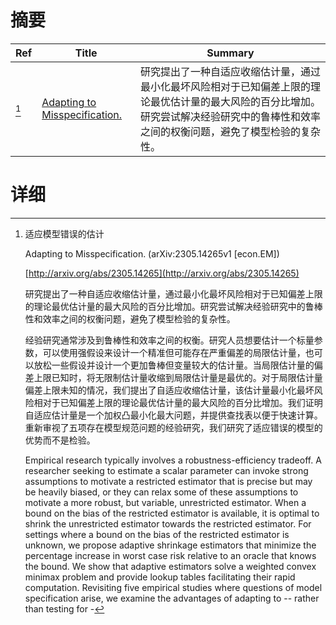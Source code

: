 # 摘要

| Ref | Title | Summary |
| --- | --- | --- |
| [^1] | [Adapting to Misspecification.](http://arxiv.org/abs/2305.14265) | 研究提出了一种自适应收缩估计量，通过最小化最坏风险相对于已知偏差上限的理论最优估计量的最大风险的百分比增加。研究尝试解决经验研究中的鲁棒性和效率之间的权衡问题，避免了模型检验的复杂性。 |

# 详细

[^1]: 适应模型错误的估计

    Adapting to Misspecification. (arXiv:2305.14265v1 [econ.EM])

    [http://arxiv.org/abs/2305.14265](http://arxiv.org/abs/2305.14265)

    研究提出了一种自适应收缩估计量，通过最小化最坏风险相对于已知偏差上限的理论最优估计量的最大风险的百分比增加。研究尝试解决经验研究中的鲁棒性和效率之间的权衡问题，避免了模型检验的复杂性。

    

    经验研究通常涉及到鲁棒性和效率之间的权衡。研究人员想要估计一个标量参数，可以使用强假设来设计一个精准但可能存在严重偏差的局限估计量，也可以放松一些假设并设计一个更加鲁棒但变量较大的估计量。当局限估计量的偏差上限已知时，将无限制估计量收缩到局限估计量是最优的。对于局限估计量偏差上限未知的情况，我们提出了自适应收缩估计量，该估计量最小化最坏风险相对于已知偏差上限的理论最优估计量的最大风险的百分比增加。我们证明自适应估计量是一个加权凸最小化最大问题，并提供查找表以便于快速计算。重新审视了五项存在模型规范问题的经验研究，我们研究了适应错误的模型的优势而不是检验。

    Empirical research typically involves a robustness-efficiency tradeoff. A researcher seeking to estimate a scalar parameter can invoke strong assumptions to motivate a restricted estimator that is precise but may be heavily biased, or they can relax some of these assumptions to motivate a more robust, but variable, unrestricted estimator. When a bound on the bias of the restricted estimator is available, it is optimal to shrink the unrestricted estimator towards the restricted estimator. For settings where a bound on the bias of the restricted estimator is unknown, we propose adaptive shrinkage estimators that minimize the percentage increase in worst case risk relative to an oracle that knows the bound. We show that adaptive estimators solve a weighted convex minimax problem and provide lookup tables facilitating their rapid computation. Revisiting five empirical studies where questions of model specification arise, we examine the advantages of adapting to -- rather than testing for -
    

